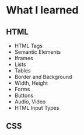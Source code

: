 # What I learned
## HTML
* HTML Tags
* Semantic Elements
* Iframes
* Lists
* Tables
* Border and Background
* Width, Height
* Forms
* Buttons
* Audio, Video
* HTML Input Types
## CSS
